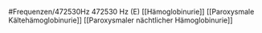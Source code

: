 #Frequenzen/472530Hz
472530 Hz (E)
[[Hämoglobinurie]]
[[Paroxysmale Kältehämoglobinurie]]
[[Paroxysmaler nächtlicher Hämoglobinurie]]